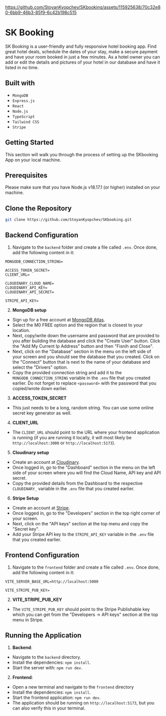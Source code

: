 https://github.com/StoyanKyopchev/SKbooking/assets/115925638/70c32e80-6bb9-46b3-85f9-6c42b198c515

# SK Booking

SK Booking is a user-friendly and fully responsive hotel booking app. Find great hotel deals, schedule the dates of your stay, make a secure payment and have your room booked in just a few minutes. As a hotel owner you can add or edit the details and pictures of your hotel in our database and have it listed in no time.

## Built with

- `MongoDB`
- `Express.js`
- `React`
- `Node.js`
- `TypeScript`
- `Tailwind CSS`
- `Stripe`

## Getting Started

This section will walk you through the process of setting up the SKbooking App on your local machine.

## Prerequisites

Please make sure that you have Node.js v18.17.1 (or higher) installed on your machine.

## Clone the Repository

```sh
git clone https://github.com/StoyanKyopchev/SKbooking.git
```

## Backend Configuration

1. Navigate to the `backend` folder and create a file called `.env`. Once done, add the following content in it:

```plaintext
MONGODB_CONNECTION_STRING=

ACCESS_TOKEN_SECRET=
CLIENT_URL=

CLOUDINARY_CLOUD_NAME=
CLOUDINARY_API_KEY=
CLOUDINARY_API_SECRET=

STRIPE_API_KEY=
```

2. **MongoDB setup**

- Sign up for a free account at [MongoDB Atlas](https://www.mongodb.com/cloud/atlas/register).
- Select the M0 FREE option and the region that is closest to your location.
- Next, copy/write down the username and password that are provided to you after building the database and click the "Create User" button. Click the "Add My Current Ip Address" button and then "Fisnih and Close".
- Next, click on the "Database" section in the menu on the left side of your screen and you should see the database that you created. Click on the "Connect" button that is next to the name of your database and select the "Drivers" option.
- Copy the provided connection string and add it to the `MONGODB_CONNECTION_STRING` variable in the `.env` file that you created earlier. Do not forget to replace `<password>` with the password that you copied/wrote down earlier.

3. **ACCESS_TOKEN_SECRET**

- This just needs to be a long, random string. You can use some online secret key generator as well.

4. **CLIENT_URL**

- The `CLIENT_URL` should point to the URL where your frontend application is running (if you are running it locally, it will most likely be `http://localhost:3000` or `http://localhost:5173`).

5. **Cloudinary setup**

- Create an account at [Cloudinary](https://cloudinary.com/).
- Once logged in, go to the "Dashboard" section in the menu on the left side of your screen where you will find the Cloud Name, API key and API secret.
- Copy the provided details from the Dashboard to the respective `CLOUDINARY_` variable in the `.env` file that you created earlier.

6. **Stripe Setup**

- Create an account at [Stripe](https://stripe.com/).
- Once logged in, go to the "Developers" section in the top right corner of your screen.
- Next, click on the "API keys" section at the top menu and copy the "Secret key".
- Add your Stripe API key to the `STRIPE_API_KEY` variable in the `.env` file that you created earlier.

## Frontend Configuration

1. Navigate to the `frontend` folder and create a file called `.env`. Once done, add the following content in it:

```plaintext
VITE_SERVER_BASE_URL=http://localhost:5000

VITE_STRIPE_PUB_KEY=
```

2. **VITE_STRIPE_PUB_KEY**

- The `VITE_STRIPE_PUB_KEY` should point to the Stripe Publishable key which you can get from the "Developers -> API keys" section at the top menu in Stripe.

## Running the Application

1. **Backend**:

- Navigate to the `backend` directory.
- Install the dependencies: `npm install`.
- Start the server with: `npm run dev`.

2. **Frontend**:

- Open a new terminal and navigate to the `frontend` directory
- Install the dependencies: `npm install`.
- Start the frontend application: `npm run dev`.
- The application should be running on `http://localhost:5173`, but you can also verify this in your terminal.
